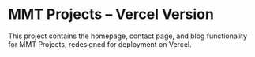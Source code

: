 # MMT Projects – Vercel Version

This project contains the homepage, contact page, and blog functionality for MMT Projects, redesigned for deployment on Vercel.